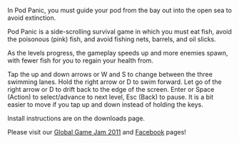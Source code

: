In Pod Panic, you must guide your pod from the bay out into the open sea to avoid extinction.

Pod Panic is a side-scrolling survival game in which you must eat fish, avoid the poisonous (pink) fish, and avoid fishing nets, barrels, and oil slicks.

As the levels progress, the gameplay speeds up and more enemies spawn, with fewer fish for you to regain your health from.

Tap the up and down arrows or W and S to change between the three swimming lanes. Hold the right arrow or D to swim forward. Let go of the right arrow or D to drift back to the edge of the screen. Enter or Space (Action) to select/advance to next level, Esc (Back) to pause. It is a bit easier to move if you tap up and down instead of holding the keys.

Install instructions are on the downloads page.

Please visit our [Global Game Jam 2011](http://www.globalgamejam.org/2011/pod-panic) and [Facebook](http://www.facebook.com/pages/Knockout-Games/142075542520055) pages!